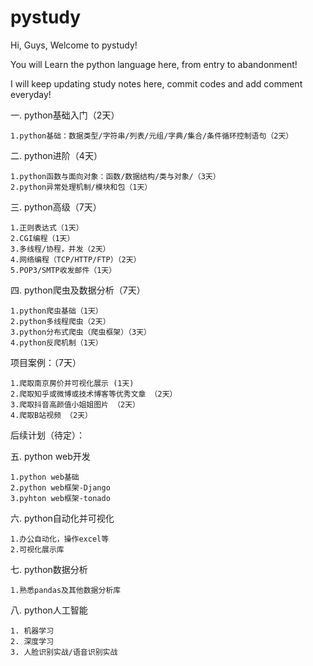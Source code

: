 # pystudy
Hi, Guys, Welcome to pystudy!

You will Learn the python language here, from entry to abandonment!

I will keep updating study notes here, commit codes and add comment everyday!


一. python基础入门（2天）

	1.python基础：数据类型/字符串/列表/元组/字典/集合/条件循环控制语句（2天）
	
	
二. python进阶（4天）

	1.python函数与面向对象：函数/数据结构/类与对象/（3天）
	2.python异常处理机制/模块和包（1天）
	
	
三. python高级（7天）

	1.正则表达式（1天）
	2.CGI编程（1天）
	3.多线程/协程，并发（2天）
	4.网络编程（TCP/HTTP/FTP）（2天）
	5.POP3/SMTP收发邮件（1天）

四. python爬虫及数据分析（7天）

	1.python爬虫基础（1天）
	2.python多线程爬虫（2天）
	3.python分布式爬虫（爬虫框架）（3天）
	4.python反爬机制（1天）
	
项目案例：（7天）

	1.爬取南京房价并可视化展示 (1天)
	2.爬取知乎或微博或技术博客等优秀文章 （2天）
	3.爬取抖音高颜值小姐姐图片 （2天）
	4.爬取B站视频 （2天）
  
后续计划（待定）：

五. python web开发

	1.python web基础
	2.python web框架-Django
	3.pyhton web框架-tonado
	
六. python自动化并可视化

	1.办公自动化，操作excel等
	2.可视化展示库

七. python数据分析

	1.熟悉pandas及其他数据分析库

八. python人工智能

	1. 机器学习
	2. 深度学习
	3. 人脸识别实战/语音识别实战
